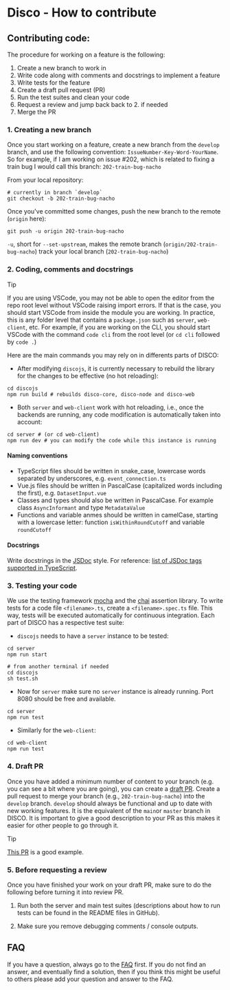 # Disco - How to contribute

## Contributing code:

The procedure for working on a feature is the following:
1. Create a new branch to work in
2. Write code along with comments and docstrings to implement a feature
3. Write tests for the feature
4. Create a draft pull request (PR)
5. Run the test suites and clean your code
6. Request a review and jump back back to 2. if needed
7. Merge the PR

### 1. Creating a new branch

Once you start working on a feature, create a new branch from the `develop` branch, and use the following convention: `IssueNumber-Key-Word-YourName`.
So for example, if I am working on issue #202, which is related to fixing a train bug I would call this branch: `202-train-bug-nacho`

From your local repository:
```
# currently in branch `develop`
git checkout -b 202-train-bug-nacho
```
Once you've committed some changes, push the new branch to the remote (`origin` here):
```
git push -u origin 202-train-bug-nacho
```
`-u`, short for `--set-upstream`, makes the remote branch (`origin/202-train-bug-nacho`) track your local branch (`202-train-bug-nacho`)

### 2. Coding, comments and docstrings

> [!TIP]
> If you are using VSCode, you may not be able to open the editor from the repo root level without VSCode raising import errors. If that is the case, you should start VSCode from inside the module you are working.
> In practice, this is any folder level that contains a `package.json` such as `server`, `web-client`, etc.
> For example, if you are working on the CLI, you should start VSCode with the command `code cli` from the root level (or `cd cli` followed by `code .`)

Here are the main commands you may rely on in differents parts of DISCO:
* After modifying `discojs`, it is currently necessary to rebuild the library for the changes to be effective (no hot reloading):
```
cd discojs
npm run build # rebuilds disco-core, disco-node and disco-web
```
* Both `server` and `web-client` work with hot reloading, i.e., once the backends are running, any code modification is automatically taken into account:
```
cd server # (or cd web-client)
npm run dev # you can modify the code while this instance is running
```


#### Naming conventions

* TypeScript files should be written in snake_case, lowercase words separated by underscores, e.g. `event_connection.ts`
* Vue.js files should be written in PascalCase (capitalized words including the first), e.g. `DatasetInput.vue`
* Classes and types should also be written in PascalCase. For example class `AsyncInformant` and type `MetadataValue`
* Functions and variable anmes should be written in camelCase, starting with a lowercase letter: function `isWithinRoundCutoff` and variable `roundCutoff`


#### Docstrings

Write docstrings in the [JSDoc](https://jsdoc.app/) style. For reference: [list of JSDoc tags supported in TypeScript](https://www.typescriptlang.org/docs/handbook/jsdoc-supported-types.html).

### 3. Testing your code

We use the testing framework [mocha](https://mochajs.org/) and the [chai](https://www.chaijs.com/) assertion library.
To write tests for a code file `<filename>.ts`, create a `<filename>.spec.ts` file. This way, tests will be executed automatically for continuous integration.
Each part of DISCO has a respective test suite:
* `discojs` needs to have a `server` instance to be tested:
```
cd server
npm run start

# from another terminal if needed
cd discojs
sh test.sh
```
* Now for `server` make sure no `server` instance is already running. Port 8080 should be free and available.
```
cd server
npm run test
```
* Similarly for the `web-client`:
```
cd web-client
npm run test
```  


### 4. Draft PR

Once you have added a minimum number of content to your branch (e.g. you can see a bit where you are going), you can create a [draft PR](https://github.blog/2019-02-14-introducing-draft-pull-requests/). Create a pull request to merge your branch (e.g., `202-train-bug-nacho`) into the `develop` branch. `develop` should always be functional and up to date with new working features. It is the equivalent of the `main`or `master` branch in DISCO.
It is important to give a good description to your PR as this makes it easier for other people to go through it.

> [!TIP]
> [This PR](https://github.com/epfml/disco/pull/176) is a good example.

### 5. Before requesting a review

Once you have finished your work on your draft PR, make sure to do the following before turning it into review PR.

1. Run both the server and main test suites (descriptions about how to run tests can be found in the README files in GitHub).

2. Make sure you remove debugging comments / console outputs.

## FAQ

If you have a question, always go to the [FAQ](FAQ.md) first. If you do not find an answer, and eventually find a solution, then if you think this might be useful to others please add your question and answer to the FAQ.
